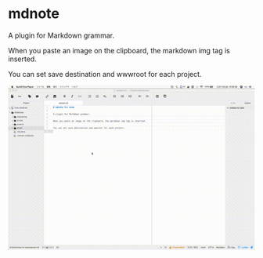 # mdnote

A plugin for Markdown grammar.

When you paste an image on the clipboard, the markdown img tag is inserted.

You can set save destination and wwwroot for each project.

![](/assets/mdnote.gif)
